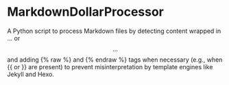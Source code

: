 # MarkdownDollarProcessor
A Python script to process Markdown files by detecting content wrapped in $...$ or $$...$$ and adding {% raw %} and {% endraw %} tags when necessary (e.g., when {{ or }} are present) to prevent misinterpretation by template engines like Jekyll and Hexo.

